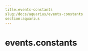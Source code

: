 ```yaml
---
title:events-constants
slug:/docs/aquarius/events-constants
section:aquarius
---
```

<a name="events.constants"></a>
# events.constants

